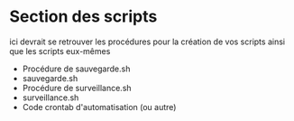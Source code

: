 # Section des scripts
ici devrait se retrouver les procédures pour la création de vos scripts ainsi que les scripts eux-mêmes 
- Procédure de sauvegarde.sh
- sauvegarde.sh
- Procédure de surveillance.sh
- surveillance.sh
- Code crontab d'automatisation (ou autre)